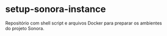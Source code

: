 # setup-sonora-instance
Repositório com shell script e arquivos Docker para preparar os ambientes do projeto Sonora.
